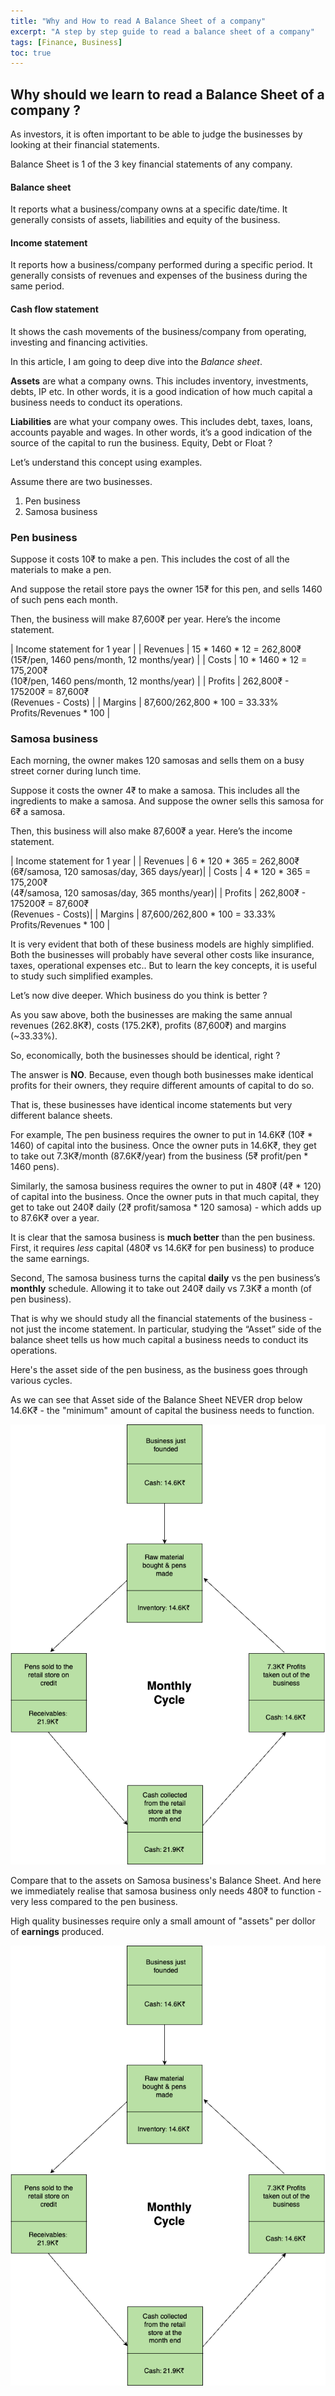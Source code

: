 ```yaml
---
title: "Why and How to read A Balance Sheet of a company"
excerpt: "A step by step guide to read a balance sheet of a company"
tags: [Finance, Business]
toc: true
---
```


## Why should we learn to read a Balance Sheet of a company ?

As investors, it is often important to be able to judge the businesses by looking at their financial statements.

Balance Sheet is 1 of the 3 key financial statements of any company.

#### Balance sheet
It reports what a business/company owns at a specific date/time. It generally consists of assets, liabilities and equity of the business.
 
#### Income statement
It reports how a business/company performed during a specific period. It generally consists of revenues and expenses of the business during the same period.

#### Cash flow statement

It shows the cash movements of the business/company from operating, investing and financing activities.

In this article, I am going to deep dive into the *Balance sheet*.

**Assets** are what a company owns. This includes inventory, investments, debts, IP etc. In other words, it is a good indication of how much capital a business needs to conduct its operations.

**Liabilities** are what your company owes. This includes debt, taxes, loans, accounts payable and wages. In other words, it’s a good indication of the source of the capital to run the business. Equity, Debt or Float ? 

Let’s understand this concept using examples.

Assume there are two businesses. 

1) Pen business 
2) Samosa business

### Pen business 

Suppose it costs 10₹ to make a pen. This includes the cost of all the materials to make a pen.

And suppose the retail store pays the owner 15₹ for this pen, and sells 1460 of such pens each month.

Then, the business will make 87,600₹ per year. Here’s the income statement.


|    Income statement for 1 year    |
| Revenues | 15 * 1460 * 12 = 262,800₹ <br> (15₹/pen, 1460 pens/month, 12 months/year) |
| Costs | 10 * 1460 * 12 = 175,200₹ <br> (10₹/pen, 1460 pens/month, 12 months/year) |
| Profits | 262,800₹ - 175200₹ = 87,600₹ <br> (Revenues - Costs) |
| Margins | 87,600/262,800 * 100 = 33.33%  <br> Profits/Revenues * 100 |

### Samosa business

Each morning, the owner makes 120 samosas and sells them on a busy street corner during lunch time.

Suppose it costs the owner 4₹ to make a samosa. This includes all the ingredients to make a samosa. And suppose the owner sells this samosa for 6₹ a samosa.

Then, this business will also make 87,600₹ a year. Here’s the income statement.


|    Income statement for 1 year    |
| Revenues | 6 * 120 * 365 = 262,800₹ <br> (6₹/samosa, 120 samosas/day, 365 days/year)|
| Costs | 4 * 120 * 365 = 175,200₹ <br> (4₹/samosa, 120 samosas/day, 365 months/year)|
| Profits | 262,800₹ - 175200₹ = 87,600₹ <br> (Revenues - Costs)|
| Margins | 87,600/262,800 * 100 = 33.33%  <br> Profits/Revenues * 100 |


It is very evident that both of these business models are highly simplified. Both the businesses will probably have several other costs like insurance, taxes, operational expenses etc.. But to learn the key concepts, it is useful to study such simplified examples. 

Let’s now dive deeper. Which business do you think is better ? 

As you saw above, both the businesses are making the same annual revenues (262.8K₹), costs (175.2K₹), profits (87,600₹) and margins (~33.33%).

So, economically, both the businesses should be identical, right ? 

The answer is **NO**. Because, even though both businesses make identical profits for their owners, they require different amounts of capital to do so.

That is, these businesses have identical income statements but very different balance sheets.

For example, The pen business requires the owner to put in 14.6K₹ (10₹ * 1460) of capital into the business. Once the owner puts in 14.6K₹, they get to take out 7.3K₹/month (87.6K₹/year) from the business (5₹ profit/pen * 1460 pens).

Similarly, the samosa business requires the owner to put in 480₹ (4₹ * 120) of capital into the business. Once the owner puts in that much capital, they get to take out 240₹ daily (2₹ profit/samosa * 120 samosa) - which adds up to 87.6K₹ over a year.

It is clear that the samosa business is **much better** than the pen business. First, it requires *less* capital (480₹ vs 14.6K₹ for pen business) to produce the same earnings.

Second, The samosa business turns the capital **daily** vs the pen business’s **monthly** schedule. Allowing it to take out 240₹ daily vs 7.3K₹ a month (of pen business). 

That is why we should study all the financial statements of the business - not just the income statement. In particular, studying the “Asset” side of the balance sheet tells us how much capital a business needs to conduct its operations.

Here's the asset side of the pen business, as the business goes through various cycles.

As we can see that Asset side of the Balance Sheet NEVER drop below 14.6K₹ - the "minimum" amount of capital the business needs to function.

![image](../_posts/images/pen_business.png)

Compare that to the assets on Samosa business's Balance Sheet. And here we immediately realise that samosa business only needs 480₹ to function - very less compared to the pen business.

High quality businesses require only a small amount of "assets" per dollor of **earnings** produced.

![image](../_posts/images/pen_business.png)